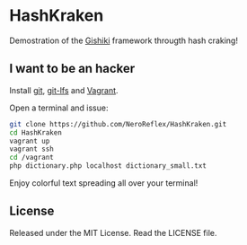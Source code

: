 # HashKraken
Demostration of the [Gishiki](https://github.com/NeroReflex/Gishiki) framework througth hash craking!

## I want to be an hacker
Install [git](https://git-scm.com), [git-lfs](https://git-lfs.github.com)
and [Vagrant](https://www.vagrantup.com).

Open a terminal and issue:
```sh
git clone https://github.com/NeroReflex/HashKraken.git
cd HashKraken
vagrant up
vagrant ssh
cd /vagrant
php dictionary.php localhost dictionary_small.txt
```

Enjoy colorful text spreading all over your terminal!

## License
Released under the MIT License. Read the LICENSE file.
